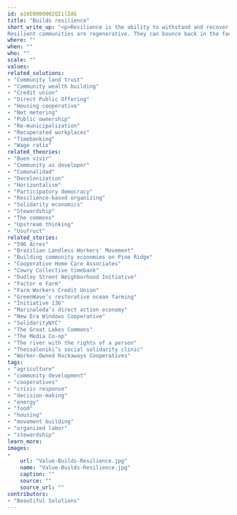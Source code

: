 ```yaml
---
id: a16E0000002QIilIAG
title: "Builds resilience"
short_write_up: "<p>Resilience is the ability to withstand and recover from shocks to the system. A system is only as strong as its weakest part. In the face of accelerating and deepening crises of culture, economy, and ecology, how can our communities become strong and versatile enough to absorb shocks, and eventually to heal the damage? 
Resilient communities are regenerative. They can bounce back in the face of injury and disease, restoring health to their members and their ecosystem. Resilient communities decentralize power and knowledge, defending against debilitating vacuums created by the loss of a single charismatic leader, a single electrical station, or a single institution that concentrates information. They are also rooted in history, in community, and in place. A commitment to building resilience requires many leaders, many sages, a dense web of interdependence, and a deep capacity for healing and renewal.</p>"
where: ""
when: ""
who: ""
scale: ""
values:
related_solutions:
- "Community land trust"
- "Community wealth building"
- "Credit union"
- "Direct Public Offering"
- "Housing cooperative"
- "Net metering"
- "Public ownership"
- "Re-municipalization"
- "Recuperated workplaces"
- "Timebanking"
- "Wage ratio"
related_theories:
- "Buen vivir"
- "Community as developer"
- "Comunalidad"
- "Decolonization"
- "Horizontalism"
- "Participatory democracy"
- "Resilience-based organizing"
- "Solidarity economics"
- "Stewardship"
- "The commons"
- "Upstream thinking"
- "Usufruct"
related_stories:
- "596 Acres"
- "Brazilian Landless Workers' Movement"
- "Building community economies on Pine Ridge"
- "Cooperative Home Care Associates"
- "Cowry Collective timebank"
- "Dudley Street Neighborhood Initiative"
- "Factor e Farm"
- "Farm Workers Credit Union"
- "GreenWave’s restorative ocean farming"
- "Initiative 136"
- "Marinaleda’s direct action economy"
- "New Era Windows Cooperative"
- "SolidarityNYC"
- "The Great Lakes Commons"
- "The Media Co-op"
- "The river with the rights of a person"
- "Thessaloniki’s social solidarity clinic"
- "Worker-Owned Rockaways Cooperatives"
tags:
- "agriculture"
- "community development"
- "cooperatives"
- "crisis response"
- "decision-making"
- "energy"
- "food"
- "housing"
- "movement building"
- "organized labor"
- "stewardship"
learn_more:
images:
-
    url: "Value-Builds-Resilience.jpg"
    name: "Value-Builds-Resilience.jpg"
    caption: ""
    source: ""
    source_url: ""
contributors:
- "Beautiful Solutions"
---
```

